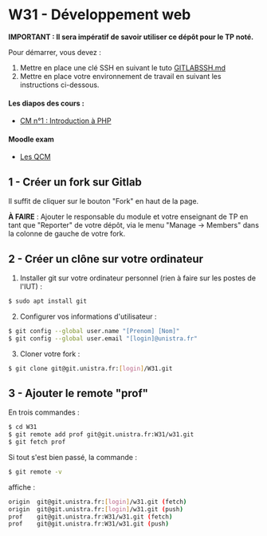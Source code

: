 W31 - Développement web
=======================

**IMPORTANT : Il sera impératif de savoir utiliser ce dépôt pour le TP noté.**

Pour démarrer, vous devez :

1. Mettre en place une clé SSH en suivant le tuto [GITLABSSH.md](GITLABSSH.md)
2. Mettre en place votre environnement de travail en suivant les instructions ci-dessous.

#### Les diapos des cours :

- [CM n°1 : Introduction à PHP](https://adrien.krahenbuhl.fr/courses/IUTRS/W31/CM1/)

#### Moodle exam

- [Les QCM](https://moodle-exam.unistra.fr/course/view.php?id=1271)

1 - Créer un **fork** sur Gitlab
--------------------------------

Il suffit de cliquer sur le bouton "Fork" en haut de la page.

**À FAIRE** : Ajouter le responsable du module et votre enseignant de TP en tant que "Reporter" de votre dépôt, via le menu "Manage -> Members" dans la colonne de gauche de votre fork.

2 - Créer un **clône** sur votre ordinateur
-------------------------------------------

1. Installer git sur votre ordinateur personnel (rien à faire sur les postes de l'IUT) :

```sh
$ sudo apt install git
```

2. Configurer vos informations d'utilisateur :

```sh
$ git config --global user.name "[Prenom] [Nom]"
$ git config --global user.email "[login]@unistra.fr"
```

3. Cloner votre fork :

```sh
$ git clone git@git.unistra.fr:[login]/W31.git
```

3 - Ajouter le **remote "prof"**
--------------------------------

En trois commandes :

```sh
$ cd W31
$ git remote add prof git@git.unistra.fr:W31/w31.git
$ git fetch prof
```

Si tout s'est bien passé, la commande :

```sh
$ git remote -v
```

affiche :

```sh
origin	git@git.unistra.fr:[login]/w31.git (fetch)
origin	git@git.unistra.fr:[login]/w31.git (push)
prof	git@git.unistra.fr:W31/w31.git (fetch)
prof	git@git.unistra.fr:W31/w31.git (push)
```
